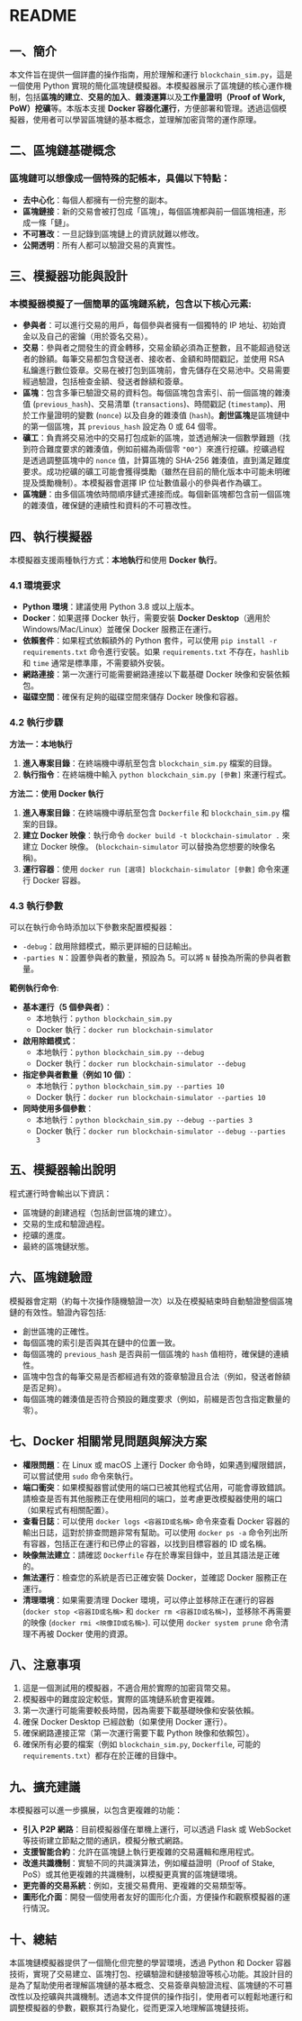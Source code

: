 # README

## **一、簡介**

本文件旨在提供一個詳盡的操作指南，用於理解和運行 `blockchain_sim.py`，這是一個使用 Python 實現的簡化區塊鏈模擬器。本模擬器展示了區塊鏈的核心運作機制，包括**區塊的建立**、**交易的加入**、**雜湊運算**以及**工作量證明（Proof of Work, PoW）挖礦**等。本版本支援 **Docker 容器化運行**，方便部署和管理。透過這個模擬器，使用者可以學習區塊鏈的基本概念，並理解加密貨幣的運作原理。

## **二、區塊鏈基礎概念**

### 區塊鏈可以想像成一個特殊的記帳本，具備以下特點：

- **去中心化**：每個人都擁有一份完整的副本。
- **區塊鏈接**：新的交易會被打包成「區塊」，每個區塊都與前一個區塊相連，形成一條「鏈」。
- **不可篡改**：一旦記錄到區塊鏈上的資訊就難以修改。
- **公開透明**：所有人都可以驗證交易的真實性。

## **三、模擬器功能與設計**

### 本模擬器模擬了一個簡單的區塊鏈系統，包含以下核心元素:

- **參與者**：可以進行交易的用戶，每個參與者擁有一個獨特的 IP 地址、初始資金以及自己的密鑰（用於簽名交易）。
- **交易**：參與者之間發生的資金轉移，交易金額必須為正整數，且不能超過發送者的餘額。每筆交易都包含發送者、接收者、金額和時間戳記，並使用 RSA 私鑰進行數位簽章。交易在被打包到區塊前，會先儲存在交易池中。交易需要經過驗證，包括檢查金額、發送者餘額和簽章。
- **區塊**：包含多筆已驗證交易的資料包。每個區塊包含索引、前一個區塊的雜湊值 (`previous_hash`)、交易清單 (`transactions`)、時間戳記 (`timestamp`)、用於工作量證明的變數 (`nonce`) 以及自身的雜湊值 (`hash`)。**創世區塊**是區塊鏈中的第一個區塊，其 `previous_hash` 設定為 0 或 64 個零。
- **礦工**：負責將交易池中的交易打包成新的區塊，並透過解決一個數學難題（找到符合難度要求的雜湊值，例如前綴為兩個零 `"00"`）來進行挖礦。挖礦過程是透過調整區塊中的 `nonce` 值，計算區塊的 SHA-256 雜湊值，直到滿足難度要求。成功挖礦的礦工可能會獲得獎勵（雖然在目前的簡化版本中可能未明確提及獎勵機制）。本模擬器會選擇 IP 位址數值最小的參與者作為礦工。
- **區塊鏈**：由多個區塊依時間順序鏈式連接而成。每個新區塊都包含前一個區塊的雜湊值，確保鏈的連續性和資料的不可篡改性。

## **四、執行模擬器**

本模擬器支援兩種執行方式：**本地執行**和使用 **Docker 執行**。

### **4.1 環境要求**

- **Python 環境**：建議使用 Python 3.8 或以上版本。
- **Docker**：如果選擇 Docker 執行，需要安裝 **Docker Desktop**（適用於 Windows/Mac/Linux）並確保 Docker 服務正在運行。
- **依賴套件**：如果程式依賴額外的 Python 套件，可以使用 `pip install -r requirements.txt` 命令進行安裝。如果 `requirements.txt` 不存在，`hashlib` 和 `time` 通常是標準庫，不需要額外安裝。
- **網路連接**：第一次運行可能需要網路連接以下載基礎 Docker 映像和安裝依賴包。
- **磁碟空間**：確保有足夠的磁碟空間來儲存 Docker 映像和容器。

### **4.2 執行步驟**

**方法一：本地執行**

1. **進入專案目錄**：在終端機中導航至包含 `blockchain_sim.py` 檔案的目錄。
2. **執行指令**：在終端機中輸入 `python blockchain_sim.py [參數]` 來運行程式。

**方法二：使用 Docker 執行**

1. **進入專案目錄**：在終端機中導航至包含 `Dockerfile` 和 `blockchain_sim.py` 檔案的目錄。
2. **建立 Docker 映像**：執行命令 `docker build -t blockchain-simulator .` 來建立 Docker 映像。 (`blockchain-simulator` 可以替換為您想要的映像名稱)。
3. **運行容器**：使用 `docker run [選項] blockchain-simulator [參數]` 命令來運行 Docker 容器。

### **4.3 執行參數**

可以在執行命令時添加以下參數來配置模擬器：

- `-debug`：啟用除錯模式，顯示更詳細的日誌輸出。
- `-parties N`：設置參與者的數量，預設為 5。可以將 `N` 替換為所需的參與者數量。

**範例執行命令**:

- **基本運行（5 個參與者）**：
    - 本地執行：`python blockchain_sim.py`
    - Docker 執行：`docker run blockchain-simulator`
- **啟用除錯模式**：
    - 本地執行：`python blockchain_sim.py --debug`
    - Docker 執行：`docker run blockchain-simulator --debug`
- **指定參與者數量（例如 10 個）**：
    - 本地執行：`python blockchain_sim.py --parties 10`
    - Docker 執行：`docker run blockchain-simulator --parties 10`
- **同時使用多個參數**：
    - 本地執行：`python blockchain_sim.py --debug --parties 3`
    - Docker 執行：`docker run blockchain-simulator --debug --parties 3`

## **五、模擬器輸出說明**

程式運行時會輸出以下資訊：

- 區塊鏈的創建過程（包括創世區塊的建立）。
- 交易的生成和驗證過程。
- 挖礦的進度。
- 最終的區塊鏈狀態。

## **六、區塊鏈驗證**

模擬器會定期（約每十次操作隨機驗證一次）以及在模擬結束時自動驗證整個區塊鏈的有效性。驗證內容包括:

- 創世區塊的正確性。
- 每個區塊的索引是否與其在鏈中的位置一致。
- 每個區塊的 `previous_hash` 是否與前一個區塊的 `hash` 值相符，確保鏈的連續性。
- 區塊中包含的每筆交易是否都經過有效的簽章驗證且合法（例如，發送者餘額是否足夠）。
- 每個區塊的雜湊值是否符合預設的難度要求（例如，前綴是否包含指定數量的零）。

## **七、Docker 相關常見問題與解決方案**

- **權限問題**：在 Linux 或 macOS 上運行 Docker 命令時，如果遇到權限錯誤，可以嘗試使用 `sudo` 命令來執行。
- **端口衝突**：如果模擬器嘗試使用的端口已被其他程式佔用，可能會導致錯誤。請檢查是否有其他服務正在使用相同的端口，並考慮更改模擬器使用的端口（如果程式有相關配置）。
- **查看日誌**：可以使用 `docker logs <容器ID或名稱>` 命令來查看 Docker 容器的輸出日誌，這對於排查問題非常有幫助。可以使用 `docker ps -a` 命令列出所有容器，包括正在運行和已停止的容器，以找到目標容器的 ID 或名稱。
- **映像無法建立**：請確認 `Dockerfile` 存在於專案目錄中，並且其語法是正確的。
- **無法運行**：檢查您的系統是否已正確安裝 Docker，並確認 Docker 服務正在運行。
- **清理環境**：如果需要清理 Docker 環境，可以停止並移除正在運行的容器 (`docker stop <容器ID或名稱>` 和 `docker rm <容器ID或名稱>`)，並移除不再需要的映像 (`docker rmi <映像ID或名稱>`). 可以使用 `docker system prune` 命令清理不再被 Docker 使用的資源。

## **八、注意事項**

1. 這是一個測試用的模擬器，不適合用於實際的加密貨幣交易。
2. 模擬器中的難度設定較低，實際的區塊鏈系統會更複雜。
3. 第一次運行可能需要較長時間，因為需要下載基礎映像和安裝依賴。
4. 確保 Docker Desktop 已經啟動（如果使用 Docker 運行）。
5. 確保網路連接正常（第一次運行需要下載 Python 映像和依賴包）。
6. 確保所有必要的檔案（例如 `blockchain_sim.py`, `Dockerfile`, 可能的 `requirements.txt`）都存在於正確的目錄中。

## **九、擴充建議**

本模擬器可以進一步擴展，以包含更複雜的功能：

- **引入 P2P 網路**：目前模擬器僅在單機上運行，可以透過 Flask 或 WebSocket 等技術建立節點之間的通訊，模擬分散式網路。
- **支援智能合約**：允許在區塊鏈上執行更複雜的交易邏輯和應用程式。
- **改進共識機制**：實驗不同的共識演算法，例如權益證明（Proof of Stake, PoS）或其他更複雜的共識機制，以模擬更真實的區塊鏈環境。
- **更完善的交易系統**：例如，支援交易費用、更複雜的交易類型等。
- **圖形化介面**：開發一個使用者友好的圖形化介面，方便操作和觀察模擬器的運行情況。

## **十、總結**

本區塊鏈模擬器提供了一個簡化但完整的學習環境，透過 Python 和 Docker 容器技術，實現了交易建立、區塊打包、挖礦驗證和鏈接驗證等核心功能。其設計目的是為了幫助使用者理解區塊鏈的基本概念、交易簽章與驗證流程、區塊鏈的不可篡改性以及挖礦與共識機制。透過本文件提供的操作指引，使用者可以輕鬆地運行和調整模擬器的參數，觀察其行為變化，從而更深入地理解區塊鏈技術。
